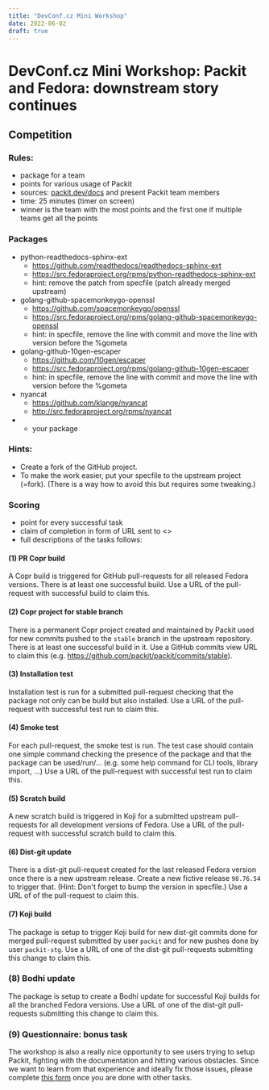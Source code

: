```yaml
---
title: "DevConf.cz Mini Workshop"
date: 2022-06-02
draft: true
---
```


# DevConf.cz Mini Workshop: Packit and Fedora: downstream story continues

## Competition

### Rules:

- package for a team
- points for various usage of Packit
- sources: [packit.dev/docs](https://packit.dev/docs) and present Packit team members
- time: 25 minutes (timer on screen)
- winner is the team with the most points and the first one if multiple teams get all the points

### Packages

- python-readthedocs-sphinx-ext
  - https://github.com/readthedocs/readthedocs-sphinx-ext
  - https://src.fedoraproject.org/rpms/python-readthedocs-sphinx-ext
  - hint: remove the patch from specfile (patch already merged upstream)
- golang-github-spacemonkeygo-openssl
  - https://github.com/spacemonkeygo/openssl
  - https://src.fedoraproject.org/rpms/golang-github-spacemonkeygo-openssl
  - hint: in specfile, remove the line with commit and move the line with version before the %gometa
- golang-github-10gen-escaper
  - https://github.com/10gen/escaper
  - https://src.fedoraproject.org/rpms/golang-github-10gen-escaper
  - hint: in specfile, remove the line with commit and move the line with version before the %gometa
- nyancat
  - https://github.com/klange/nyancat
  - http://src.fedoraproject.org/rpms/nyancat
- - your package

### Hints:

- Create a fork of the GitHub project.
- To make the work easier, put your specfile to the upstream project (=fork).
  (There is a way how to avoid this but requires some tweaking.)

### Scoring

- point for every successful task
- claim of completion in form of URL sent to <<add a GitHub discussion thread URL>>
- full descriptions of the tasks follows:

#### (1) PR Copr build

A Copr build is triggered for GitHub pull-requests
for all released Fedora versions.
There is at least one successful build.
Use a URL of the pull-request with successful build to claim this.

#### (2) Copr project for stable branch

There is a permanent Copr project created and maintained by Packit
used for new commits pushed to the `stable` branch in the upstream repository.
There is at least one successful build in it.
Use a GitHub commits view URL to claim this (e.g. https://github.com/packit/packit/commits/stable).

#### (3) Installation test

Installation test is run for a submitted pull-request checking
that the package not only can be build but also installed.
Use a URL of the pull-request with successful test run to claim this.

#### (4) Smoke test

For each pull-request, the smoke test is run.
The test case should contain one simple command checking the presence of the package
and that the package can be used/run/...
(e.g. some help command for CLI tools, library import, ...)
Use a URL of the pull-request with successful test run to claim this.

#### (5) Scratch build

A new scratch build is triggered in Koji for a submitted upstream pull-requests
for all development versions of Fedora.
Use a URL of the pull-request with successful scratch build to claim this.

#### (6) Dist-git update

There is a dist-git pull-request created for the last released Fedora version
once there is a new upstream release.
Create a new fictive release `98.76.54` to trigger that.
(Hint: Don't forget to bump the version in specfile.)
Use a URL of of the pull-request to claim this.

#### (7) Koji build

The package is setup to trigger Koji build for new dist-git commits
done for merged pull-request submitted by user `packit` and for new pushes done by user `packit-stg`.
Use a URL of one of the dist-git pull-requests submitting this change to claim this.

### (8) Bodhi update

The package is setup to create a Bodhi update for successful Koji builds
for all the branched Fedora versions.
Use a URL of one of the dist-git pull-requests submitting this change to claim this.

### (9) Questionnaire: bonus task

The workshop is also a really nice opportunity to see users trying
to setup Packit, fighting with the documentation and hitting various obstacles.
Since we want to learn from that experience and ideally fix those issues,
please complete [this form](https://forms.gle/KFeHYafnSEDcEALL6)
once you are done with other tasks.
